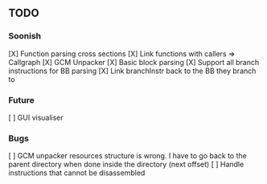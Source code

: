 ## TODO

### Soonish

[X] Function parsing cross sections
[X] Link functions with callers => Callgraph
[X] GCM Unpacker
[X] Basic block parsing
  [X] Support all branch instructions for BB parsing
  [X] Link branchInstr back to the BB they branch to
### Future

[ ] GUI visualiser

### Bugs

[ ] GCM unpacker resources structure is wrong. I have to go back to the parent directory when done inside the directory (next offset)
[ ] Handle instructions that cannot be disassembled
